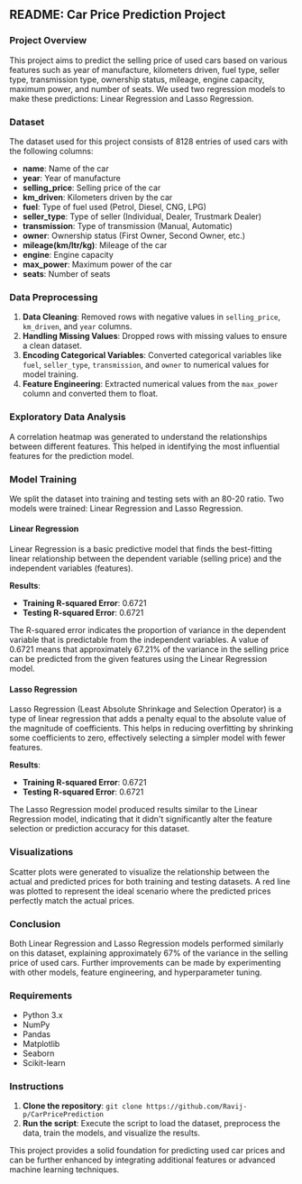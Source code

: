 ## README: Car Price Prediction Project

### Project Overview

This project aims to predict the selling price of used cars based on various features such as year of manufacture, kilometers driven, fuel type, seller type, transmission type, ownership status, mileage, engine capacity, maximum power, and number of seats. We used two regression models to make these predictions: Linear Regression and Lasso Regression.

### Dataset

The dataset used for this project consists of 8128 entries of used cars with the following columns:
- **name**: Name of the car
- **year**: Year of manufacture
- **selling_price**: Selling price of the car
- **km_driven**: Kilometers driven by the car
- **fuel**: Type of fuel used (Petrol, Diesel, CNG, LPG)
- **seller_type**: Type of seller (Individual, Dealer, Trustmark Dealer)
- **transmission**: Type of transmission (Manual, Automatic)
- **owner**: Ownership status (First Owner, Second Owner, etc.)
- **mileage(km/ltr/kg)**: Mileage of the car
- **engine**: Engine capacity
- **max_power**: Maximum power of the car
- **seats**: Number of seats

### Data Preprocessing

1. **Data Cleaning**: Removed rows with negative values in `selling_price`, `km_driven`, and `year` columns.
2. **Handling Missing Values**: Dropped rows with missing values to ensure a clean dataset.
3. **Encoding Categorical Variables**: Converted categorical variables like `fuel`, `seller_type`, `transmission`, and `owner` to numerical values for model training.
4. **Feature Engineering**: Extracted numerical values from the `max_power` column and converted them to float.

### Exploratory Data Analysis

A correlation heatmap was generated to understand the relationships between different features. This helped in identifying the most influential features for the prediction model.

### Model Training

We split the dataset into training and testing sets with an 80-20 ratio. Two models were trained: Linear Regression and Lasso Regression.

#### Linear Regression

Linear Regression is a basic predictive model that finds the best-fitting linear relationship between the dependent variable (selling price) and the independent variables (features).

**Results**:
- **Training R-squared Error**: 0.6721
- **Testing R-squared Error**: 0.6721

The R-squared error indicates the proportion of variance in the dependent variable that is predictable from the independent variables. A value of 0.6721 means that approximately 67.21% of the variance in the selling price can be predicted from the given features using the Linear Regression model.

#### Lasso Regression

Lasso Regression (Least Absolute Shrinkage and Selection Operator) is a type of linear regression that adds a penalty equal to the absolute value of the magnitude of coefficients. This helps in reducing overfitting by shrinking some coefficients to zero, effectively selecting a simpler model with fewer features.

**Results**:
- **Training R-squared Error**: 0.6721
- **Testing R-squared Error**: 0.6721

The Lasso Regression model produced results similar to the Linear Regression model, indicating that it didn't significantly alter the feature selection or prediction accuracy for this dataset.

### Visualizations

Scatter plots were generated to visualize the relationship between the actual and predicted prices for both training and testing datasets. A red line was plotted to represent the ideal scenario where the predicted prices perfectly match the actual prices.

### Conclusion

Both Linear Regression and Lasso Regression models performed similarly on this dataset, explaining approximately 67% of the variance in the selling price of used cars. Further improvements can be made by experimenting with other models, feature engineering, and hyperparameter tuning.

### Requirements

- Python 3.x
- NumPy
- Pandas
- Matplotlib
- Seaborn
- Scikit-learn

### Instructions

1. **Clone the repository**: `git clone https://github.com/Ravij-p/CarPricePrediction`
3. **Run the script**: Execute the script to load the dataset, preprocess the data, train the models, and visualize the results.

This project provides a solid foundation for predicting used car prices and can be further enhanced by integrating additional features or advanced machine learning techniques.
